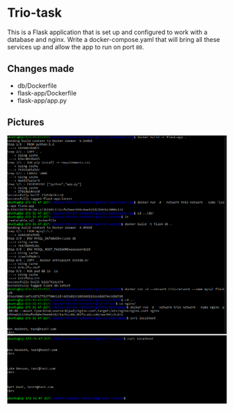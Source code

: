 # Trio-task

This is a Flask application that is set up and configured to work with a database and nginx. Write a docker-compose.yaml that will bring all these services up and allow the app to run on port `80`.

## Changes made
* db/Dockerfile
* flask-app/Dockerfile
* flask-app/app.py

## Pictures
![CommandsRan](https://github.com/Finneyyy/Week7-docker-exercises/blob/main/networks/trio/commandsran.PNG)
![Running](https://github.com/Finneyyy/Week7-docker-exercises/blob/main/networks/trio/running.png)
